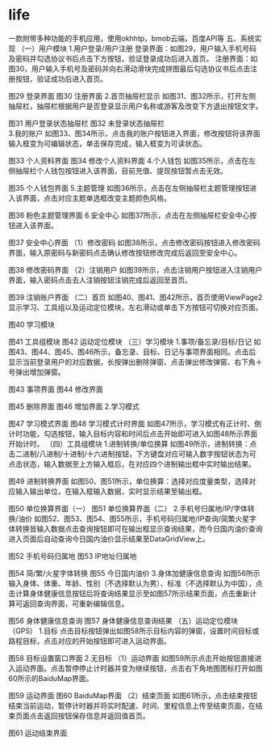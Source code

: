 # life
一款附带多种功能的手机应用，使用okhhtp，bmob云端，百度API等
五、系统实现
（一）用户模块
1.用户登录/用户注册
登录界面：如图29，用户输入手机号码及密码并勾选协议书后点击下方按钮，验证登录成功后进入首页。
注册界面：如图30，用户输入手机号及密码并向右滑动滑块完成拼图最后勾选协议书后点击注册按钮，验证成功后进入首页。
              
图29  登录界面                            图30  注册界面
2.首页抽屉栏显示
如图31、图32所示，打开左侧抽屉栏，抽屉栏根据用户是否登录显示用户名称或游客及改变下方退出按钮文字。
                  
图31  用户登录状态抽屉栏                 图32  未登录状态抽屉栏  
3.我的账户
如图33、图34所示，点击我的账户按钮进入界面，修改按钮将该界面输入框变为可编辑状态，单击保存完成，输入框变为可读状态。
                     
图33  个人资料界面                  图34  修改个人资料界面
4.个人钱包
如图35所示，点击在左侧抽屉栏个人钱包按钮进入该界面，目前充值、提现按钮暂点击无效。

图35  个人钱包界面
5.主题管理
如图36所示，点击在左侧抽屉栏主题管理按钮进入该界面，点击对应主题单选框改变主题颜色风格。

图36  粉色主题管理界面
6.安全中心
如图37所示，点击在左侧抽屉栏安全中心按钮进入该界面。

图37  安全中心界面
（1）修改密码
如图38所示，点击修改密码按钮进入修改密码界面，输入原密码与新密码点击确认修改按钮修改完成后返回至安全中心。

图38  修改密码界面
（2）注销用户
如图39所示，点击注销用户按钮进入注销用户界面，输入密码点击去人注销按钮注销完成后返回至首页。

图39  注销账户界面
（二）首页
如图40、图41、图42所示，首页使用ViewPage2显示学习、工具组以及运动定位模块，左右滑动或单击下方按钮可切换对应页面。

图40  学习模块

图41  工具组模块                              图42  运动定位模块
（三）学习模块
1.事项/备忘录/目标/日记
如图43、图44、图45、图46所示，备忘录、目标、日记与事项界面相同。点击后显示当前登录用户的对应数据，长按弹出删除弹窗、点击弹出修改弹窗、右下角＋号弹出增加弹窗。
              
图43  事项界面                           图44  修改界面
             
图45  删除界面                            图46  增加界面
2.学习模式
                
图47  学习模式界面                      图48  学习模式计时界面
如图47所示，学习模式有正计时、倒计时功能，勾选按钮，输入目标内容和时间后点击开始即可进入如图48所示界面开始计时。
（四）工具组模块
1.进制转换/单位换算
如图49所示，进制转换：点击二进制/八进制/十进制/十六进制按钮，下方键盘对应可输入数字按钮状态为可点击状态，输入数据至上方输入框后，在对应四个进制输出框中实时输出结果。

 图49  进制转换界面
如图50、图51所示，单位换算：选择对应度量类型，选择对应输入输出单位，在输入框输入数据，实时显示结果至输出框。
             
图50  单位换算界面（一）                 图51  单位换算界面（二）
2.手机号归属地/IP/字体转换/油价
如图52、图53、图54、图55所示，手机号码归属地/IP查询/简繁火星字体转换皆输入数据点击查询按钮即可在输出框显示查询结果，而今日国内油价查询进入页面后自动查询今日国内油价显示结果至DataGridView上。
                
图52  手机号码归属地                图53  IP地址归属地
                
图54  简/繁/火星字体转换           图55  今日国内油价
3.身体加健康信息查询
如图56所示输入身体、体重、年龄、性别（不选择默认为男）、标准（不选择默认为中国），点击计算身体健康信息按钮后将查询结果显示至如图57所示结果页面，点击重新计算可返回查询界面，可重新编辑信息。
                
图56  身体健康信息查询              图57  身体健康信息查询结果
（五）运动定位模块（GPS）
1.目标
点击目标按钮弹出如图58所示目标内容的弹窗，设置时间目标或路程目标，点击对应的开始按钮即可进入运动界面。

图58  目标设置窗口界面
2.无目标
（1）运动界面
如图59所示点击开始按钮直接进入运动界面。点击暂停停止计时器并变为继续按钮，点击右下角地图图标打开如图60所示的BaiduMap界面。
           
图59  运动界面                         图60  BaiduMap界面
（2）结束页面
如图61所示，点击结束按钮结束当前运动，暂停计时器并将实时配速、时间、里程信息上传至结束页面，在结束页面点击返回按钮保存信息并返回值首页。

图61  运动结束界面

